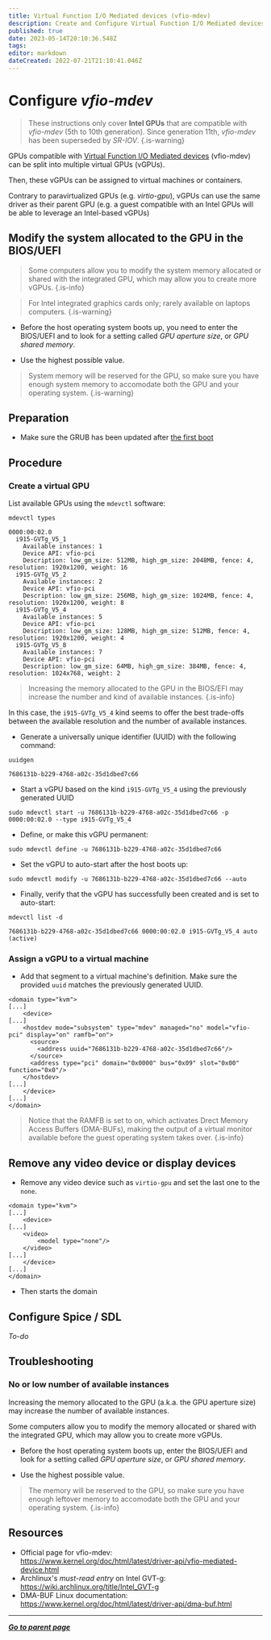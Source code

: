 ```yaml
---
title: Virtual Function I/O Mediated devices (vfio-mdev)
description: Create and Configure Virtual Function I/O Mediated devices (vfio-mdev)
published: true
date: 2023-05-14T20:10:36.548Z
tags: 
editor: markdown
dateCreated: 2022-07-21T21:10:41.046Z
---
```


# Configure *vfio-mdev*

> These instructions only cover **Intel GPUs** that are compatible with *vfio-mdev* (5th to 10th generation). Since generation 11th, *vfio-mdev* has been superseded by *SR-IOV*.
{.is-warning}

GPUs compatible with [Virtual Function I/O Mediated devices](https://www.kernel.org/doc/html/latest/driver-api/vfio-mediated-device.html) (vfio-mdev) can be split into multiple virtual GPUs (vGPUs). 

Then, these vGPUs can be assigned to virtual machines or containers.

Contrary to paravirtualized GPUs (e.g. *virtio-gpu*), vGPUs can use the same driver as their parent GPU (e.g. a guest compatible with an Intel GPUs will be able to leverage an Intel-based vGPUs)

## Modify the system allocated to the GPU in the BIOS/UEFI

> Some computers allow you to modify the system memory allocated or shared with the integrated GPU, which may allow you to create more vGPUs.
{.is-info}

> For Intel integrated graphics cards only; rarely available on laptops computers.
{.is-warning}

* Before the host operating system boots up, you need to enter the BIOS/UEFI and to look for a setting called *GPU aperture size*, or *GPU shared memory*. 

* Use the highest possible value.

> System memory will be reserved for the GPU, so make sure you have enough system memory to accomodate both the GPU and your operating system. 
{.is-warning}

## Preparation

* Make sure the GRUB has been updated after [the first boot](https://wiki.phyllo.me/getstarted/disk#update-grub-and-reboot)

## Procedure

### Create a virtual GPU

List available GPUs using the `mdevctl` software:

```
mdevctl types
```

```
0000:00:02.0
  i915-GVTg_V5_1
    Available instances: 1
    Device API: vfio-pci
    Description: low_gm_size: 512MB, high_gm_size: 2048MB, fence: 4, resolution: 1920x1200, weight: 16
  i915-GVTg_V5_2
    Available instances: 2
    Device API: vfio-pci
    Description: low_gm_size: 256MB, high_gm_size: 1024MB, fence: 4, resolution: 1920x1200, weight: 8
  i915-GVTg_V5_4
    Available instances: 5
    Device API: vfio-pci
    Description: low_gm_size: 128MB, high_gm_size: 512MB, fence: 4, resolution: 1920x1200, weight: 4
  i915-GVTg_V5_8
    Available instances: 7
    Device API: vfio-pci
    Description: low_gm_size: 64MB, high_gm_size: 384MB, fence: 4, resolution: 1024x768, weight: 2
```

> Increasing the memory allocated to the GPU in the BIOS/EFI may increase the number and kind of available instances.
{.is-info}


In this case, the `i915-GVTg_V5_4` kind seems to offer the best trade-offs between the available resolution and the number of available instances.

* Generate a universally unique identifier (UUID) with the following command:

```
uuidgen
```

```
7686131b-b229-4768-a02c-35d1dbed7c66
```

* Start a vGPU based on the kind `i915-GVTg_V5_4` using the previously generated UUID
 
```
sudo mdevctl start -u 7686131b-b229-4768-a02c-35d1dbed7c66 -p 0000:00:02.0 --type i915-GVTg_V5_4
```

* Define, or make this vGPU permanent:

```
sudo mdevctl define -u 7686131b-b229-4768-a02c-35d1dbed7c66
```

* Set the vGPU to auto-start after the host boots up:

```
sudo mdevctl modify -u 7686131b-b229-4768-a02c-35d1dbed7c66 --auto
``` 

* Finally, verify that the vGPU has successfully been created and is set to auto-start:

```
mdevctl list -d
``` 

```
7686131b-b229-4768-a02c-35d1dbed7c66 0000:00:02.0 i915-GVTg_V5_4 auto (active)
```

### Assign a vGPU to a virtual machine

* Add that segment to a virtual machine's definition. Make sure the provided `uuid` matches the previously generated UUID.

```
<domain type="kvm">
[...]
	<device>
[...]
    <hostdev mode="subsystem" type="mdev" managed="no" model="vfio-pci" display="on" ramfb="on">
      <source>
        <address uuid="7686131b-b229-4768-a02c-35d1dbed7c66"/>
      </source>
      <address type="pci" domain="0x0000" bus="0x09" slot="0x00" function="0x0"/>
    </hostdev>
[...]
	</device>
[...]
</domain>
```

> Notice that the RAMFB is set to on, which activates Drect Memory Access Buffers (DMA-BUFs), making the output of a virtual monitor available before the guest operating system takes over. 
{.is-info}

## Remove any video device or display devices

* Remove any video device such as `virtio-gpu` and set the last one to the `none`.

```
<domain type="kvm">
[...]
	<device>
[...]
    <video>
    	<model type="none"/>
    </video>
[...]
	</device>
[...]
</domain>
```

* Then starts the domain

## Configure Spice / SDL

*To-do*

## Troubleshooting

### No or low number of available instances 

Increasing the memory allocated to the GPU (a.k.a. the GPU aperture size) may increase the number of available instances.

Some computers allow you to modify the memory allocated or shared with the integrated GPU, which may allow you to create more vGPUs.

* Before the host operating system boots up, enter the BIOS/UEFI and look for a setting called *GPU aperture size*, or *GPU shared memory*. 

* Use the highest possible value.

> The memory will be reserved to the GPU, so make sure you have enough leftover memory to accomodate both the GPU and your operating system. 
{.is-info}

## Resources

* Official page for vfio-mdev: https://www.kernel.org/doc/html/latest/driver-api/vfio-mediated-device.html
* Archlinux's *must-read entry* on Intel GVT-g: https://wiki.archlinux.org/title/Intel_GVT-g
* DMA-BUF Linux documentation: https://www.kernel.org/doc/html/latest/driver-api/dma-buf.html

---

*[**Go to parent page**](https://wiki.phyllo.me/)*